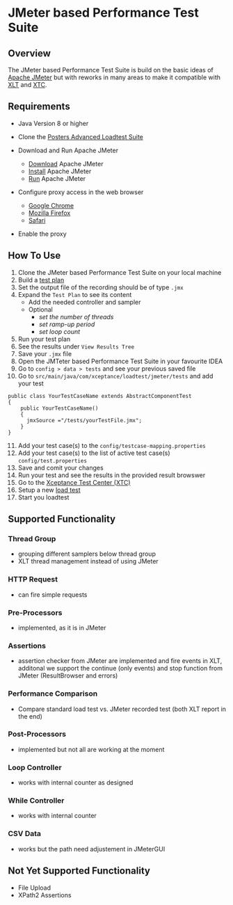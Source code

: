 # JMeter based Performance Test Suite

## Overview
The JMeter based Performance Test Suite is build on the basic ideas of [Apache JMeter](https://jmeter.apache.org/index.html) but with reworks in many areas to make it compatible with [XLT](https://www.xceptance.com/de/xlt/) and [XTC](https://xtc.xceptance.com/).

## Requirements

* Java Version 8 or higher
* Clone the [Posters Advanced Loadtest Suite](https://github.com/Xceptance/posters-advanced-loadtest-suite)
* Download and Run Apache JMeter
    * [Download](https://jmeter.apache.org/download_jmeter.cgi) Apache JMeter
    * [Install](https://jmeter.apache.org/usermanual/get-started.html#install) Apache JMeter
    * [Run](https://jmeter.apache.org/usermanual/get-started.html#running) Apache JMeter

* Configure proxy access in the web browser
    * [Google Chrome](https://oxylabs.io/resources/integrations/chrome)
    * [Mozilla Firefox](https://smartproxy.com/configuration/how-to-setup-proxy-on-firefox-browser)
    * [Safari](https://smartproxy.com/configuration/how-to-setup-proxy-on-safari-browser)
* Enable the proxy


## How To Use
1. Clone the JMeter based Performance Test Suite on your local machine
2. Build a [test plan](https://jmeter.apache.org/usermanual/get-started.html#test_plan_building)
3. Set the output file of the recording should be of type `.jmx`
4. Expand the `Test Plan` to see its content
    * Add the needed controller and sampler
    * Optional
      * _set the number of threads_
      * _set ramp-up period_
      * _set loop count_
5. Run your test plan
6. See the results under `View Results Tree`
7. Save your `.jmx` file
8. Open the JMTeter based Performance Test Suite in your favourite IDEA
9. Go to `config > data > tests` and see your previous saved file
10. Go to `src/main/java/com/xceptance/loadtest/jmeter/tests` and add your test
```
public class YourTestCaseName extends AbstractComponentTest
{
    public YourTestCaseName()
    {
      jmxSource ="/tests/yourTestFile.jmx";
    }
}
```
11. Add your test case(s) to the `config/testcase-mapping.properties`
12. Add your test case(s) to the list of active test case(s) `config/test.properties`
13. Save and comit your changes
14. Run your test and see the results in the provided result browswer
15. Go to the [Xceptance Test Center (XTC)](https://xtc.xceptance.com/)
16. Setup a new [load test](https://docs.xceptance.com/xtc/loadtesting/)
17. Start you loadtest

## Supported Functionality
### Thread Group

* grouping different samplers below thread group
* XLT thread management instead of using JMeter

### HTTP Request
* can fire simple requests

### Pre-Processors
* implemented, as it is in JMeter

### Assertions
* assertion checker from JMeter are implemented and fire events in XLT, additonal we support the continue (only events) and stop function from JMeter (ResultBrowser and errors)

### Performance Comparison
* Compare standard load test vs. JMeter recorded test (both XLT report in the end)

### Post-Processors
* implemented but not all are working at the moment

### Loop Controller
* works with internal counter as designed

### While Controller
* works with internal counter

### CSV Data
* works but the path need adjustement in JMeterGUI

## Not Yet Supported Functionality
* File Upload
* XPath2 Assertions